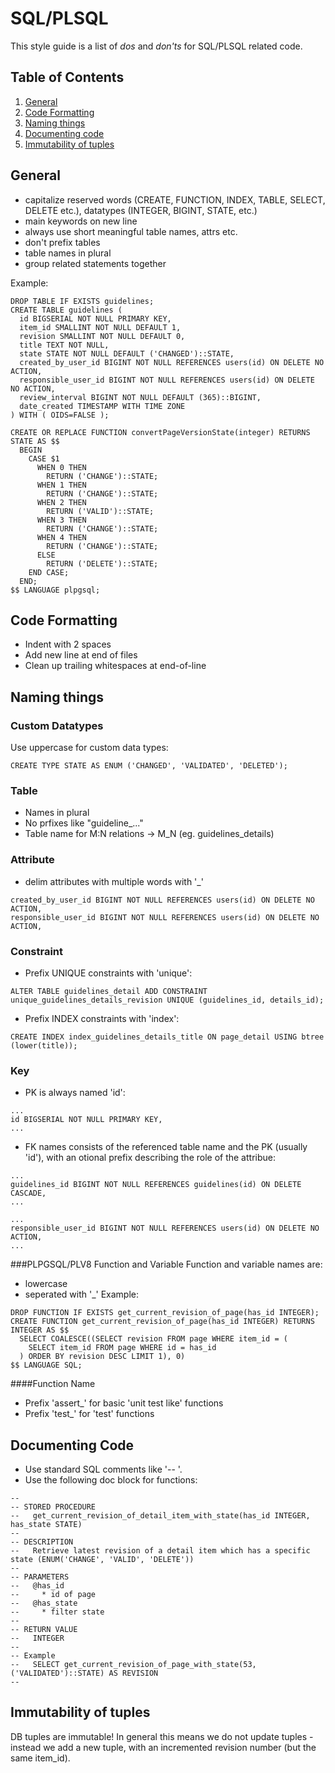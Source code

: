# SQL/PLSQL
This style guide is a list of *dos* and *don'ts* for SQL/PLSQL related code.

## Table of Contents

1. [General](#general)
1. [Code Formatting](#code-formatting)
1. [Naming things](#naming-things)
1. [Documenting code](#documenting-code)
1. [Immutability of tuples](#immutability-of-tuples)

## General
* capitalize reserved words (CREATE, FUNCTION, INDEX, TABLE, SELECT, DELETE etc.), datatypes (INTEGER, BIGINT, STATE, etc.)
* main keywords on new line
* always use short meaningful table names, attrs etc.
* don't prefix tables
* table names in plural
* group related statements together

Example:
```
DROP TABLE IF EXISTS guidelines;
CREATE TABLE guidelines (
  id BIGSERIAL NOT NULL PRIMARY KEY,
  item_id SMALLINT NOT NULL DEFAULT 1,
  revision SMALLINT NOT NULL DEFAULT 0,
  title TEXT NOT NULL,
  state STATE NOT NULL DEFAULT ('CHANGED')::STATE,
  created_by_user_id BIGINT NOT NULL REFERENCES users(id) ON DELETE NO ACTION,
  responsible_user_id BIGINT NOT NULL REFERENCES users(id) ON DELETE NO ACTION,
  review_interval BIGINT NOT NULL DEFAULT (365)::BIGINT,
  date_created TIMESTAMP WITH TIME ZONE
) WITH ( OIDS=FALSE );

CREATE OR REPLACE FUNCTION convertPageVersionState(integer) RETURNS STATE AS $$
  BEGIN
    CASE $1
      WHEN 0 THEN
        RETURN ('CHANGE')::STATE;
      WHEN 1 THEN
        RETURN ('CHANGE')::STATE;
      WHEN 2 THEN
        RETURN ('VALID')::STATE;
      WHEN 3 THEN
        RETURN ('CHANGE')::STATE;
      WHEN 4 THEN
        RETURN ('CHANGE')::STATE;
      ELSE
        RETURN ('DELETE')::STATE;
    END CASE;
  END;
$$ LANGUAGE plpgsql;
```

## Code Formatting
* Indent with 2 spaces
* Add new line at end of files
* Clean up trailing whitespaces at end-of-line

## Naming things
### Custom Datatypes
Use uppercase for custom data types:
```
CREATE TYPE STATE AS ENUM ('CHANGED', 'VALIDATED', 'DELETED');
```

### Table
* Names in plural
* No prfixes like "guideline_..."
* Table name for M:N relations -> M_N (eg. guidelines_details)

### Attribute
* delim attributes with multiple words with '_'
```
created_by_user_id BIGINT NOT NULL REFERENCES users(id) ON DELETE NO ACTION,
responsible_user_id BIGINT NOT NULL REFERENCES users(id) ON DELETE NO ACTION,
```

### Constraint
* Prefix UNIQUE constraints with 'unique':
```
ALTER TABLE guidelines_detail ADD CONSTRAINT unique_guidelines_details_revision UNIQUE (guidelines_id, details_id);
```

* Prefix INDEX constraints with 'index':
```
CREATE INDEX index_guidelines_details_title ON page_detail USING btree (lower(title));
```

### Key
* PK is always named 'id':
```
...
id BIGSERIAL NOT NULL PRIMARY KEY,
...
```

* FK names consists of the referenced table name and the PK (usually 'id'), with an otional prefix describing the role of the attribue:
```
...
guidelines_id BIGINT NOT NULL REFERENCES guidelines(id) ON DELETE CASCADE,
...
```

```
...
responsible_user_id BIGINT NOT NULL REFERENCES users(id) ON DELETE NO ACTION,
...
```

###PLPGSQL/PLV8 Function and Variable
Function and variable names are:
* lowercase
* seperated with '_'
Example:
```
DROP FUNCTION IF EXISTS get_current_revision_of_page(has_id INTEGER);
CREATE FUNCTION get_current_revision_of_page(has_id INTEGER) RETURNS INTEGER AS $$
  SELECT COALESCE((SELECT revision FROM page WHERE item_id = (
    SELECT item_id FROM page WHERE id = has_id
  ) ORDER BY revision DESC LIMIT 1), 0)
$$ LANGUAGE SQL;
```

####Function Name
* Prefix 'assert_' for basic 'unit test like' functions
* Prefix 'test_' for 'test' functions

## Documenting Code
* Use standard SQL comments like '-- '.
* Use the following doc block for functions:
```
--
-- STORED PROCEDURE
--   get_current_revision_of_detail_item_with_state(has_id INTEGER, has_state STATE)
--
-- DESCRIPTION
--   Retrieve latest revision of a detail item which has a specific state (ENUM('CHANGE', 'VALID', 'DELETE'))
--
-- PARAMETERS
--   @has_id
--     * id of page
--   @has_state
--     * filter state
--
-- RETURN VALUE
--   INTEGER
--
-- Example
--   SELECT get_current_revision_of_page_with_state(53, ('VALIDATED')::STATE) AS REVISION
--
```

## Immutability of tuples
DB tuples are immutable! In general this means we do not update tuples - instead we add a new tuple, with an incremented revision number (but the same item_id). 
